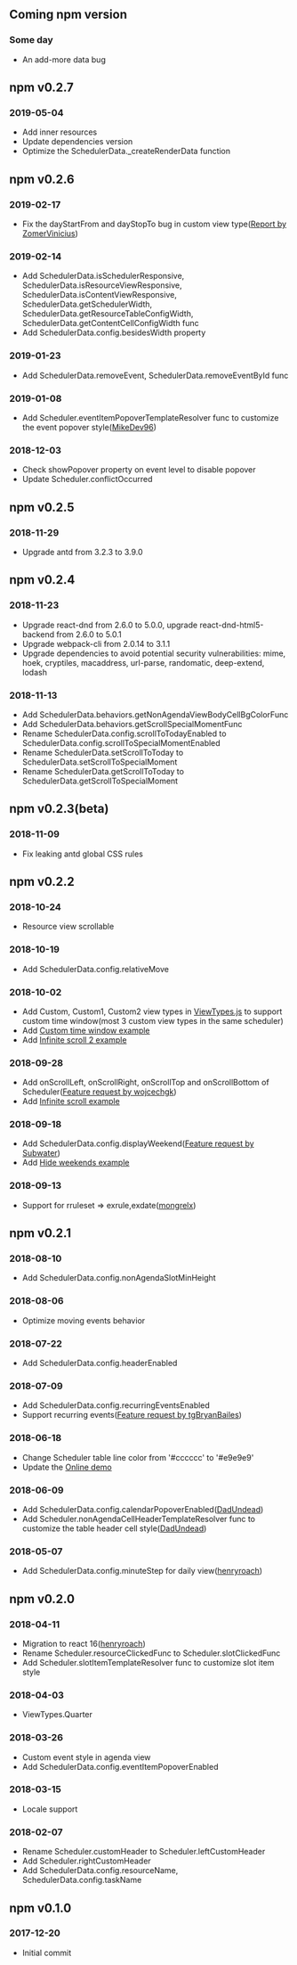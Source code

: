 ## Coming npm version

### Some day
* An add-more data bug

## npm v0.2.7

### 2019-05-04
* Add inner resources
* Update dependencies version
* Optimize the SchedulerData._createRenderData function

## npm v0.2.6

### 2019-02-17
* Fix the dayStartFrom and dayStopTo bug in custom view type([Report by ZomerVinicius](https://github.com/StephenChou1017/react-big-scheduler/issues/73))

### 2019-02-14
* Add SchedulerData.isSchedulerResponsive, SchedulerData.isResourceViewResponsive, SchedulerData.isContentViewResponsive, SchedulerData.getSchedulerWidth, SchedulerData.getResourceTableConfigWidth, SchedulerData.getContentCellConfigWidth func
* Add SchedulerData.config.besidesWidth property

### 2019-01-23
* Add SchedulerData.removeEvent, SchedulerData.removeEventById func

### 2019-01-08
* Add Scheduler.eventItemPopoverTemplateResolver func to customize the event popover style([MikeDev96](https://github.com/MikeDev96))

### 2018-12-03
* Check showPopover property on event level to disable popover
* Update Scheduler.conflictOccurred

## npm v0.2.5

### 2018-11-29
* Upgrade antd from 3.2.3 to 3.9.0

## npm v0.2.4

### 2018-11-23
* Upgrade react-dnd from 2.6.0 to 5.0.0, upgrade react-dnd-html5-backend from 2.6.0 to 5.0.1
* Upgrade webpack-cli from 2.0.14 to 3.1.1
* Upgrade dependencies to avoid potential security vulnerabilities: mime, hoek, cryptiles, macaddress, url-parse, randomatic, deep-extend, lodash

### 2018-11-13
* Add SchedulerData.behaviors.getNonAgendaViewBodyCellBgColorFunc
* Add SchedulerData.behaviors.getScrollSpecialMomentFunc
* Rename SchedulerData.config.scrollToTodayEnabled to SchedulerData.config.scrollToSpecialMomentEnabled
* Rename SchedulerData.setScrollToToday to SchedulerData.setScrollToSpecialMoment
* Rename SchedulerData.getScrollToToday to SchedulerData.getScrollToSpecialMoment

## npm v0.2.3(beta)

### 2018-11-09
* Fix leaking antd global CSS rules

## npm v0.2.2

### 2018-10-24
* Resource view scrollable

### 2018-10-19
* Add SchedulerData.config.relativeMove

### 2018-10-02
* Add Custom, Custom1, Custom2 view types in [ViewTypes.js](https://github.com/StephenChou1017/react-big-scheduler/blob/master/src/ViewTypes.js) to support custom time window(most 3 custom view types in the same scheduler)
* Add [Custom time window example](https://stephenchou1017.github.io/scheduler/#/customtimewindow)
* Add [Infinite scroll 2 example](https://stephenchou1017.github.io/scheduler/#/infinitescroll2)

### 2018-09-28
* Add onScrollLeft, onScrollRight, onScrollTop and onScrollBottom of Scheduler([Feature request by wojcechgk](https://github.com/StephenChou1017/react-big-scheduler/issues/42))
* Add [Infinite scroll example](https://stephenchou1017.github.io/scheduler/#/infinitescroll)

### 2018-09-18
* Add SchedulerData.config.displayWeekend([Feature request by Subwater](https://github.com/StephenChou1017/react-big-scheduler/issues/21))
* Add [Hide weekends example](https://stephenchou1017.github.io/scheduler/#/hideweekends)

### 2018-09-13
* Support for rruleset => exrule,exdate([mongrelx](https://github.com/mongrelx))

## npm v0.2.1

### 2018-08-10
* Add SchedulerData.config.nonAgendaSlotMinHeight

### 2018-08-06
* Optimize moving events behavior

### 2018-07-22
* Add SchedulerData.config.headerEnabled

### 2018-07-09
* Add SchedulerData.config.recurringEventsEnabled
* Support recurring events([Feature request by tgBryanBailes](https://github.com/StephenChou1017/react-big-scheduler/issues/8))

### 2018-06-18
* Change Scheduler table line color from '#cccccc' to '#e9e9e9'
* Update the [Online demo](https://stephenchou1017.github.io/scheduler/#/)

### 2018-06-09
* Add SchedulerData.config.calendarPopoverEnabled([DadUndead](https://github.com/DadUndead))
* Add Scheduler.nonAgendaCellHeaderTemplateResolver func to customize the table header cell style([DadUndead](https://github.com/DadUndead))

### 2018-05-07
* Add SchedulerData.config.minuteStep for daily view([henryroach](https://github.com/henryroach))

## npm v0.2.0

### 2018-04-11
* Migration to react 16([henryroach](https://github.com/henryroach))
* Rename Scheduler.resourceClickedFunc to Scheduler.slotClickedFunc 
* Add Scheduler.slotItemTemplateResolver func to customize slot item style

### 2018-04-03
* ViewTypes.Quarter

### 2018-03-26
* Custom event style in agenda view
* Add SchedulerData.config.eventItemPopoverEnabled

### 2018-03-15
* Locale support

### 2018-02-07
* Rename Scheduler.customHeader to Scheduler.leftCustomHeader 
* Add Scheduler.rightCustomHeader
* Add SchedulerData.config.resourceName, SchedulerData.config.taskName

## npm v0.1.0

### 2017-12-20

* Initial commit